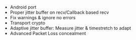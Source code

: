 * Android port
* Proper jitter buffer on recv/Callback based recv
* Fix warnings & ignore no errors
* Transport crypto
* Adaptive jitter buffer: Measure jitter & timestretch to adapt
* Advanced Packet Loss concealment
